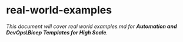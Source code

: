 # real-world-examples

_This document will cover real world examples.md for **Automation and DevOps\Bicep Templates for High Scale**._
